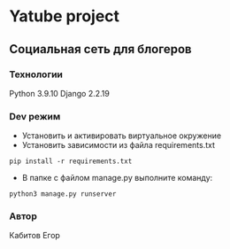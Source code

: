 
# Yatube project

## Социальная сеть для блогеров

### Технологии 

Python 3.9.10
Django 2.2.19

### Dev режим 

- Установить и активировать виртуальное окружение
- Установить зависимости из файла requirements.txt
```
pip install -r requirements.txt
```
- В папке с файлом manage.py выполните команду:
```
python3 manage.py runserver
```

### Автор
Кабитов Егор